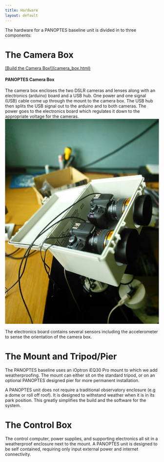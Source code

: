 ```yaml
---
title: Hardware
layout: default
---
```


The hardware for a PANOPTES baseline unit is divided in to three components:

# The Camera Box

<a class="btn btn-default btn-sm" href="#">
    <span class="fa-stack fa-lg">
        <i class="fa fa-square-o fa-stack-2x"></i>
        <i class="fa fa-wrench fa-stack-1x"></i>
    </span>
    [Build the Camera Box!](camera_box.html)
 </a>


<div class="media">
  <div class="media-body">
    <h4 class="media-heading">PANOPTES Camera Box</h4>
        The camera box encloses the two DSLR cameras and lenses along with an electronics (arduino) board and a USB hub.  One power and one signal (USB) cable come up through the mount to the camera box.  The USB hub then splits the USB signal out to the arduino and to both cameras.  The power goes to the electronics board which regulates it down to the appropriate voltage for the cameras.
  </div>
  <div class="media-right">
    <a href="#">
      <img class="media-object" src="images/camera_box.jpg" alt="PANOPTES Camera Box">
    </a>
  </div>
</div>

The electronics board contains several sensors including the accelerometer to sense the orientation of the camera box.

# The Mount and Tripod/Pier

The PANOPTES baseline uses an iOptron iEQ30 Pro mount to which we add weatherproofing.  The mount can either sit on the standard tripod, or on an optional PANOPTES designed pier for more permanent installation.

A PANOPTES unit does not require a traditional observatory enclosure (e.g a dome or roll off roof).  It is designed to withstand weather when it is in its park position.  This greatly simplifies the build and the software for the system.

# The Control Box

The control computer, power supplies, and supporting electronics all sit in a weatherproof enclosure next to the mount.  A PANOPTES unit is designed to be self contained, requiring only input external power and internet connectivity.
